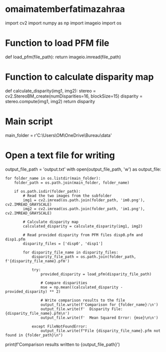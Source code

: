 # omaimatemberfatimazahraa
import cv2
import numpy as np
import imageio
import os

# Function to load PFM file
def load_pfm(file_path):
    return imageio.imread(file_path)

# Function to calculate disparity map
def calculate_disparity(img1, img2):
    stereo = cv2.StereoBM_create(numDisparities=16, blockSize=15)
    disparity = stereo.compute(img1, img2)
    return disparity

# Main script
main_folder = r'C:\Users\OM\OneDrive\Bureau\data'

# Open a text file for writing
output_file_path = 'output.txt'
with open(output_file_path, 'w') as output_file:

    for folder_name in os.listdir(main_folder):
        folder_path = os.path.join(main_folder, folder_name)

        if os.path.isdir(folder_path):
            # Read the two images from the subfolder
            img1 = cv2.imread(os.path.join(folder_path, 'im0.png'), cv2.IMREAD_GRAYSCALE)
            img2 = cv2.imread(os.path.join(folder_path, 'im1.png'), cv2.IMREAD_GRAYSCALE)

            # Calculate disparity map
            calculated_disparity = calculate_disparity(img1, img2)

            # Read provided disparity from PFM files disp0.pfm and disp1.pfm
            disparity_files = ['disp0', 'disp1']

            for disparity_file_name in disparity_files:
                disparity_file_path = os.path.join(folder_path, f'{disparity_file_name}.pfm')

                try:
                    provided_disparity = load_pfm(disparity_file_path)

                    # Compare disparities
                    mse = np.mean((calculated_disparity - provided_disparity) ** 2)

                    # Write comparison results to the file
                    output_file.write(f'Comparison for {folder_name}:\n')
                    output_file.write(f'  Disparity File: {disparity_file_name}.pfm\n')
                    output_file.write(f'  Mean Squared Error: {mse}\n\n')

                except FileNotFoundError:
                    output_file.write(f"File {disparity_file_name}.pfm not found in {folder_path}\n")

print(f'Comparison results written to {output_file_path}')

